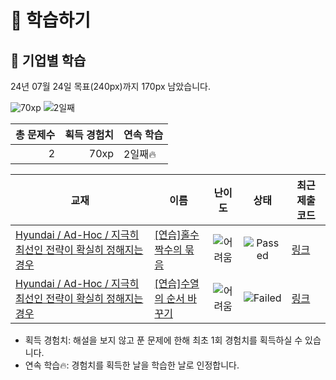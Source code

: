 # 📖 학습하기

## 🚀 기업별 학습
24년 07월 24일 목표(240px)까지 170px 남았습니다.

![70xp](https://img.shields.io/badge/EXP-70xp-%235cb85c.svg?for-the-badge)
![2일째](https://img.shields.io/badge/연속학습-2일째-%23E34F26.svg?for-the-badge)

|총 문제수|획득 경험치|연속 학습|
|---:|---:|---|
2|70xp|2일째🔥|

|교재|이름|난이도|상태|최근 제출 코드|
|---|---|:---:|:---:|---|
|[Hyundai / Ad-Hoc / 지극히 최선인 전략이 확실히 정해지는 경우](https://www.codetree.ai/missions?missionId=17)|[[연습]홀수 짝수의 묶음](https://www.codetree.ai/missions/17/problems/odd-even-bundle)|![어려움][hard]|![Passed][passed]|[링크](https://github.com/SWback-03/codetree-TILs/blob/main/240724/%ED%99%80%EC%88%98%20%EC%A7%9D%EC%88%98%EC%9D%98%20%EB%AC%B6%EC%9D%8C/odd-even-bundle.cpp)|
|[Hyundai / Ad-Hoc / 지극히 최선인 전략이 확실히 정해지는 경우](https://www.codetree.ai/missions?missionId=17)|[[연습]수열의 순서 바꾸기](https://www.codetree.ai/missions/17/problems/reorder-sequence)|![어려움][hard]|![Failed][failed]|[링크](https://github.com/SWback-03/codetree-TILs/blob/main/240724/%EC%88%98%EC%97%B4%EC%9D%98%20%EC%88%9C%EC%84%9C%20%EB%B0%94%EA%BE%B8%EA%B8%B0/reorder-sequence.cpp)|


* 획득 경험치: 해설을 보지 않고 푼 문제에 한해 최초 1회 경험치를 획득하실 수 있습니다.
* 연속 학습🔥: 경험치를 획득한 날을 학습한 날로 인정합니다.










[b5]: https://img.shields.io/badge/Bronze_5-%235D3E31.svg
[b4]: https://img.shields.io/badge/Bronze_4-%235D3E31.svg
[b3]: https://img.shields.io/badge/Bronze_3-%235D3E31.svg
[b2]: https://img.shields.io/badge/Bronze_2-%235D3E31.svg
[b1]: https://img.shields.io/badge/Bronze_1-%235D3E31.svg
[s5]: https://img.shields.io/badge/Silver_5-%23394960.svg
[s4]: https://img.shields.io/badge/Silver_4-%23394960.svg
[s3]: https://img.shields.io/badge/Silver_3-%23394960.svg
[s2]: https://img.shields.io/badge/Silver_2-%23394960.svg
[s1]: https://img.shields.io/badge/Silver_1-%23394960.svg
[g5]: https://img.shields.io/badge/Gold_5-%23FFC433.svg
[g4]: https://img.shields.io/badge/Gold_4-%23FFC433.svg
[g3]: https://img.shields.io/badge/Gold_3-%23FFC433.svg
[g2]: https://img.shields.io/badge/Gold_2-%23FFC433.svg
[g1]: https://img.shields.io/badge/Gold_1-%23FFC433.svg
[p5]: https://img.shields.io/badge/Platinum_5-%2376DDD8.svg
[p4]: https://img.shields.io/badge/Platinum_4-%2376DDD8.svg
[p3]: https://img.shields.io/badge/Platinum_3-%2376DDD8.svg
[p2]: https://img.shields.io/badge/Platinum_2-%2376DDD8.svg
[p1]: https://img.shields.io/badge/Platinum_1-%2376DDD8.svg
[passed]: https://img.shields.io/badge/Passed-%23009D27.svg
[failed]: https://img.shields.io/badge/Failed-%23D24D57.svg
[easy]: https://img.shields.io/badge/쉬움-%235cb85c.svg?for-the-badge
[medium]: https://img.shields.io/badge/보통-%23FFC433.svg?for-the-badge
[hard]: https://img.shields.io/badge/어려움-%23D24D57.svg?for-the-badge